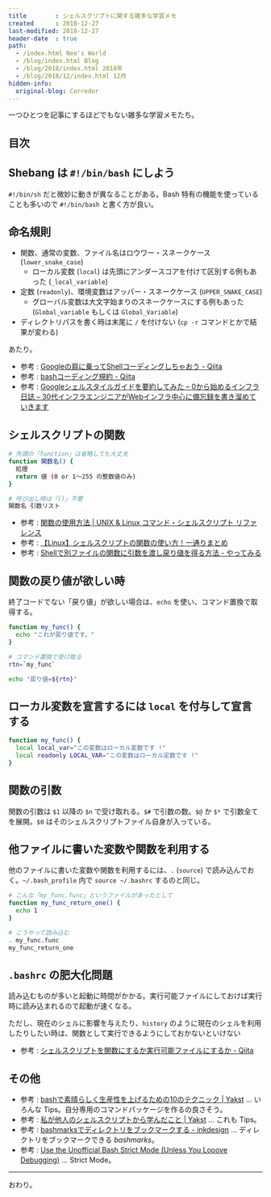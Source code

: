 ```yaml
---
title        : シェルスクリプトに関する雑多な学習メモ
created      : 2018-12-27
last-modified: 2018-12-27
header-date  : true
path:
  - /index.html Neo's World
  - /blog/index.html Blog
  - /blog/2018/index.html 2018年
  - /blog/2018/12/index.html 12月
hidden-info:
  original-blog: Corredor
---
```


一つひとつを記事にするほどでもない雑多な学習メモたち。

## 目次

## Shebang は `#!/bin/bash` にしよう

`#!/bin/sh` だと微妙に動きが異なることがある。Bash 特有の機能を使っていることも多いので `#!/bin/bash` と書く方が良い。

## 命名規則

- 関数、通常の変数、ファイル名はロウワー・スネークケース (`lower_snake_case`)
  - ローカル変数 (`local`) は先頭にアンダースコアを付けて区別する例もあった (`_local_variable`)
- 定数 (`readonly`)、環境変数はアッパー・スネークケース (`UPPER_SNAKE_CASE`)
  - グローバル変数は大文字始まりのスネークケースにする例もあった (`Global_variable` もしくは `Global_Variable`)
- ディレクトリパスを書く時は末尾に `/` を付けない (`cp -r` コマンドとかで結果が変わる)

あたり。

- 参考 : [Googleの肩に乗ってShellコーディングしちゃおう - Qiita](https://qiita.com/laqiiz/items/5f72ca668f1c58176644#%E5%91%BD%E5%90%8D%E9%96%A2%E6%95%B0)
- 参考 : [bashコーディング規約 - Qiita](https://qiita.com/mashumashu/items/f5b5ff62fef8af0859c5)
- 参考 : [Googleシェルスタイルガイドを要約してみた – 0から始めるインフラ日誌 – 30代インフラエンジニアがWebインフラ中心に備忘録を書き溜めていきます](https://oshou.github.io/shell%E3%82%B3%E3%83%BC%E3%83%87%E3%82%A3%E3%83%B3%E3%82%B0%E8%A6%8F%E7%B4%84/)

## シェルスクリプトの関数

```bash
# 先頭の「function」は省略しても大丈夫
function 関数名() {
  処理
  return 値 (0 or 1〜255 の整数値のみ)
}

# 呼び出し時は「()」不要
関数名 引数リスト
```

- 参考 : [関数の使用方法 | UNIX & Linux コマンド・シェルスクリプト リファレンス](https://shellscript.sunone.me/function.html)
- 参考 : [【Linux】シェルスクリプトの関数の使い方！一通りまとめ](https://eng-entrance.com/linux-shellscript-function)
- 参考 : [Shellで別ファイルの関数に引数を渡し戻り値を得る方法 - やってみる](http://ytyaru.hatenablog.com/entry/2017/03/25/000000)

## 関数の戻り値が欲しい時

終了コードでない「戻り値」が欲しい場合は、`echo` を使い、コマンド置換で取得する。

```bash
function my_func() {
  echo "これが戻り値です。"
}

# コマンド置換で受け取る
rtn=`my_func`

echo "戻り値=${rtn}"
```

## ローカル変数を宣言するには `local` を付与して宣言する

```bash
function my_func() {
  local local_var="この変数はローカル変数です !"
  local readonly LOCAL_VAR="この変数はローカル定数です !"
}
```

## 関数の引数

関数の引数は `$1` 以降の `$n` で受け取れる。`$#` で引数の数。`$@` か `$*` で引数全てを展開。`$0` はそのシェルスクリプトファイル自身が入っている。

## 他ファイルに書いた変数や関数を利用する

他のファイルに書いた変数や関数を利用するには、`.` (`source`) で読み込んでおく。`~/.bash_profile` 内で `source ~/.bashrc` するのと同じ。

```bash
# こんな「my_func.func」というファイルがあったとして
function my_func_return_one() {
  echo 1
}

# こうやって読み込む
. my_func.func
my_func_return_one
```

## `.bashrc` の肥大化問題

読み込むものが多いと起動に時間がかかる。実行可能ファイルにしておけば実行時に読み込まれるので起動が速くなる。

ただし、現在のシェルに影響を与えたり、`history` のように現在のシェルを利用したりしたい時は、関数として実行できるようにしておかないといけない

- 参考 : [シェルスクリプトを関数にするか実行可能ファイルにするか - Qiita](https://qiita.com/catfist/items/01d375f958bf6aa7ace3)

## その他

- 参考 : [bashで素晴らしく生産性を上げるための10のテクニック | Yakst](https://yakst.com/ja/posts/1829) … いろんな Tips。自分専用のコマンドパッケージを作るの良さそう。
- 参考 : [私が他人のシェルスクリプトから学んだこと | Yakst](https://yakst.com/ja/posts/31) … これも Tips。
- 参考 : [bashmarksでディレクトリをブックマークする - inkdesign](http://inkdesign.jp/notes/bashmarks/) … ディレクトリをブックマークできる *bashmarks*。
- 参考 : [Use the Unofficial Bash Strict Mode (Unless You Looove Debugging)](http://redsymbol.net/articles/unofficial-bash-strict-mode/) … Strict Mode。

---

おわり。

